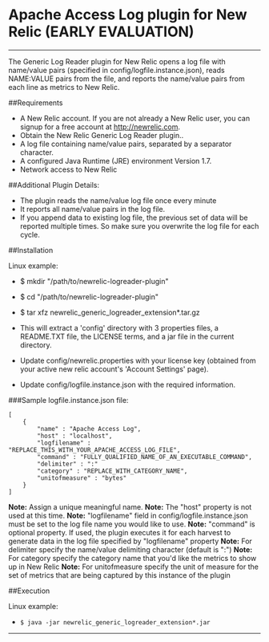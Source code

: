 Apache Access Log plugin for New Relic (EARLY EVALUATION)
==========================================================
- - -
The Generic Log Reader plugin for New Relic opens a log file with name/value pairs (specified in config/logfile.instance.json), reads NAME:VALUE pairs from the file, and reports the name/value pairs from each line as metrics to New Relic.


##Requirements

*    A New Relic account. If you are not already a New Relic user, you can signup for a free account at http://newrelic.com.
*    Obtain the New Relic Generic Log Reader plugin..
*    A log file containing name/value pairs, separated by a separator character.
*    A configured Java Runtime (JRE) environment Version 1.7.
*    Network access to New Relic


##Additional Plugin Details:

*	The plugin reads the name/value log file once every minute
*	It reports all name/value pairs in the log file. 
*	If you append data to existing log file, the previous set of data will be reported multiple times. So make sure you overwrite the log file for each cycle.


##Installation

Linux example:

*    $ mkdir "/path/to/newrelic-logreader-plugin"
*    $ cd "/path/to/newrelic-logreader-plugin"
*    $ tar xfz newrelic_generic_logreader_extension*.tar.gz

*	This will extract a 'config' directory with 3 properties files, a README.TXT file, the LICENSE terms, and a jar file in the current directory.
*	Update config/newrelic.properties with your license key (obtained from your active new relic account's 'Account Settings' page).
*	Update config/logfile.instance.json with the required information.

###Sample logfile.instance.json file:

	[
	    {
			"name" : "Apache Access Log",
			"host" : "localhost",
			"logfilename" : "REPLACE_THIS_WITH_YOUR_APACHE_ACCESS_LOG_FILE",
			"command" : "FULLY_QUALIFIED_NAME_OF_AN_EXECUTABLE_COMMAND",
			"delimiter" : ":"
			"category" : "REPLACE_WITH_CATEGORY_NAME",
			"unitofmeasure" : "bytes"
	    }
	]

**Note:** Assign a unique meaningful name.
**Note:** The "host" property is not used at this time.
**Note:** "logfilename" field in config/logfile.instance.json must be set to the log file name you would like to use. 
**Note:** "command" is optional property. If used, the plugin executes it for each harvest to generate data in the log file specified by "logfilename" property
**Note:** For delimiter specify the name/value delimiting character (default is ":")
**Note:** For category specify the category name that you'd like the metrics to show up in New Relic
**Note:** For unitofmeasure specify the unit of measure for the set of metrics that are being captured by this instance of the plugin


##Execution

Linux example:

*    `$ java -jar newrelic_generic_logreader_extension*.jar`

----------------------------------------------------------------------------------------------------------------------------
